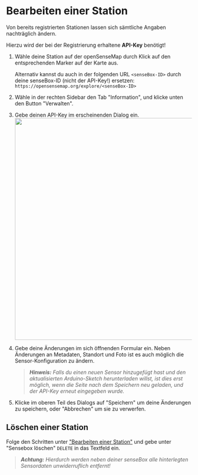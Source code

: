 # Bearbeiten einer Station
Von bereits registrierten Stationen lassen sich sämtliche Angaben nachträglich ändern.

Hierzu wird der bei der Registrierung erhaltene **API-Key** benötigt!

1. Wähle deine Station auf der openSenseMap durch Klick auf den entsprechenden Marker auf der Karte aus.

    Alternativ kannst du auch in der folgenden URL `<senseBox-ID>` durch deine senseBox-ID (nicht der API-Key!) ersetzen:
    `https://opensensemap.org/explore/<senseBox-ID>`

2. Wähle in der rechten Sidebar den Tab "Information", und klicke unten den Button "Verwalten".

3. Gebe deinen API-Key im erscheinenden Dialog ein.
    <img src="https://raw.githubusercontent.com/sensebox/resources/master/images/osem_edit_api-key.jpg" center width="600px" />

4. Gebe deine Änderungen im sich öffnenden Formular ein.
    Neben Änderungen an Metadaten, Standort und Foto ist es auch möglich die Sensor-Konfiguration zu ändern.

    > ***Hinweis:*** *Falls du einen neuen Sensor hinzugefügt hast und den aktualisierten Arduino-Sketch herunterladen willst, ist dies erst möglich, wenn die Seite nach dem Speichern neu geladen, und der API-Key erneut eingegeben wurde.*

5. Klicke im oberen Teil des Dialogs auf "Speichern" um deine Änderungen zu speichern, oder "Abbrechen" um sie zu verwerfen.

## Löschen einer Station
Folge den Schritten unter ["Bearbeiten einer Station"](#bearbeiten-einer-station) und gebe unter "Sensebox löschen" `DELETE` in das Textfeld ein.

> ***Achtung:*** *Hierdurch werden neben deiner senseBox alle hinterlegten Sensordaten unwiderruflich entfernt!*
